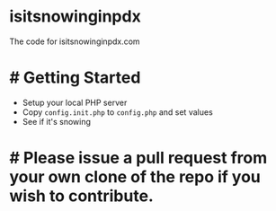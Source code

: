 # isitsnowinginpdx
The code for isitsnowinginpdx.com


# # Getting Started
- Setup your local PHP server
- Copy `config.init.php` to `config.php` and set values
- See if it's snowing


# # Please issue a pull request from your own clone of the repo if you wish to contribute.